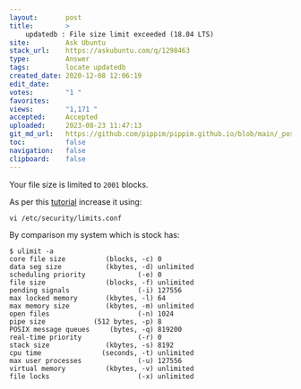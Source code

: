 ```yaml
---
layout:       post
title:        >
    updatedb : File size limit exceeded (18.04 LTS)
site:         Ask Ubuntu
stack_url:    https://askubuntu.com/q/1298463
type:         Answer
tags:         locate updatedb
created_date: 2020-12-08 12:06:19
edit_date:    
votes:        "1 "
favorites:    
views:        "1,171 "
accepted:     Accepted
uploaded:     2023-08-23 11:47:13
git_md_url:   https://github.com/pippim/pippim.github.io/blob/main/_posts/2020/2020-12-08-updatedb-_-File-size-limit-exceeded-_18.04-LTS_.md
toc:          false
navigation:   false
clipboard:    false
---
```


Your file size is limited to `2001` blocks.

As per this [tutorial][1] increase it using:

``` 
vi /etc/security/limits.conf
```

By comparison my system which is stock has:

``` 
$ ulimit -a
core file size          (blocks, -c) 0
data seg size           (kbytes, -d) unlimited
scheduling priority             (-e) 0
file size               (blocks, -f) unlimited
pending signals                 (-i) 127556
max locked memory       (kbytes, -l) 64
max memory size         (kbytes, -m) unlimited
open files                      (-n) 1024
pipe size            (512 bytes, -p) 8
POSIX message queues     (bytes, -q) 819200
real-time priority              (-r) 0
stack size              (kbytes, -s) 8192
cpu time               (seconds, -t) unlimited
max user processes              (-u) 127556
virtual memory          (kbytes, -v) unlimited
file locks                      (-x) unlimited
```



  [1]: https://www.cyberciti.biz/faq/file-size-limit-exceeded-error-under-linux-and-solution/
